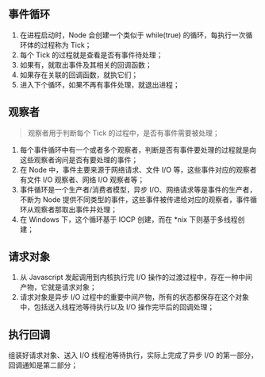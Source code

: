 ## 事件循环

1. 在进程启动时，Node 会创建一个类似于 while(true) 的循环，每执行一次循环体的过程称为 Tick；
2. 每个 Tick 的过程就是查看是否有事件待处理；
3. 如果有，就取出事件及其相关的回调函数；
4. 如果存在关联的回调函数，就执它们；
5. 进入下个循环，如果不再有事件处理，就退出进程；

## 观察者

> 观察者用于判断每个 Tick 的过程中，是否有事件需要被处理；

1. 每个事件循环中有一个或者多个观察者，判断是否有事件要处理的过程就是向这些观察者询问是否有要处理的事件；
2. 在 Node 中，事件主要来源于网络请求、文件 I/O 等，这些事件对应的观察者有文件 I/O 观察者、网络 I/O 观察者等；
3. 事件循环是一个生产者/消费者模型，异步 I/O、网络请求等是事件的生产者，不断为 Node 提供不同类型的事件，这些事件被传递给对应的观察者，事件循环从观察者那取出事件并处理；
4. 在 Windows 下，这个循环基于 IOCP 创建，而在 *nix 下则基于多线程创建；

## 请求对象

1. 从 Javascript 发起调用到内核执行完 I/O 操作的过渡过程中，存在一种中间产物，它就是请求对象；
2. 请求对象是异步 I/O 过程中的重要中间产物，所有的状态都保存在这个对象中，包括送入线程池等待执行以及 I/O 操作完毕后的回调处理；

## 执行回调

组装好请求对象、送入 I/O 线程池等待执行，实际上完成了异步  I/O 的第一部分，回调通知是第二部分；